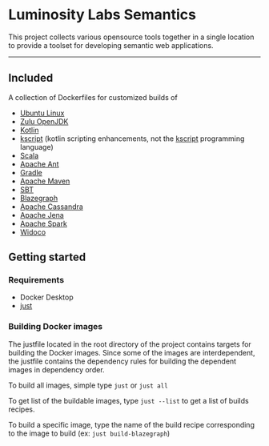 # Luminosity Labs Semantics

This project collects various opensource tools together in a single location to provide a toolset for developing
 semantic web applications.

---
## Included

A collection of Dockerfiles for customized builds of
- [Ubuntu Linux](https://ubuntu.com/)
- [Zulu OpenJDK](https://azul.com/products/core)
- [Kotlin](https://kotlinlang.org/)
- [kscript](https://github.com/kscripting/kscript) (kotlin scripting enhancements, not the [kscript](https://kscript.org/) programming language)
- [Scala](https://www.scala-lang.org/)
- [Apache Ant](https://ant.apache.org/)
- [Gradle](https://gradle.org/)
- [Apache Maven](https://maven.apache.org/)
- [SBT](https://www.scala-sbt.org/)
- [Blazegraph](https://blazegraph.com/)
- [Apache Cassandra](https://cassandra.apache.org/)
- [Apache Jena](https://jena.apache.org/)
- [Apache Spark](https://spark.apache.org/)
- [Widoco](https://github.com/dgarijo/Widoco/)

## Getting started

### Requirements

- Docker Desktop
- [just](https://github.com/casey/just)

### Building Docker images

The justfile located in the root directory of the project contains targets for building the Docker images.  Since some
  of the images are interdependent, the justfile contains the dependency rules for building the dependent images in
  dependency order.

To build all images, simple type `just` or `just all`

To get list of the buildable images, type `just --list` to get a list of builds recipes.

To build a specific image, type the name of the build recipe corresponding to the image to build
 (ex: `just build-blazegraph`)
